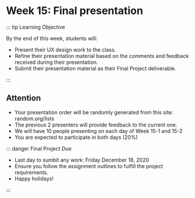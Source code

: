 # Week 15: Final presentation

::: tip Learning Objective 

By the end of this week, students will:

- Present their UX design work to the class.
- Refine their presentation material based on the comments and feedback received during their presentation.
- Submit their presentation material as their Final Project deliverable.

:::

## Attention 

- Your presentation order will be randomly generated from this site: random.org/lists
- The previous 2 presenters will provide feedback to the current one.
- We will have 10 people presenting on each day of Week 15-1 and 15-2
- You are expected to participate in both days (20%)


::: danger Final Project Due

- Last day to sumbit any work: Friday December 18, 2020
- Ensure you follow the assignment outlines to fulfill the project requirements.
- Happy holidays! 

:::
